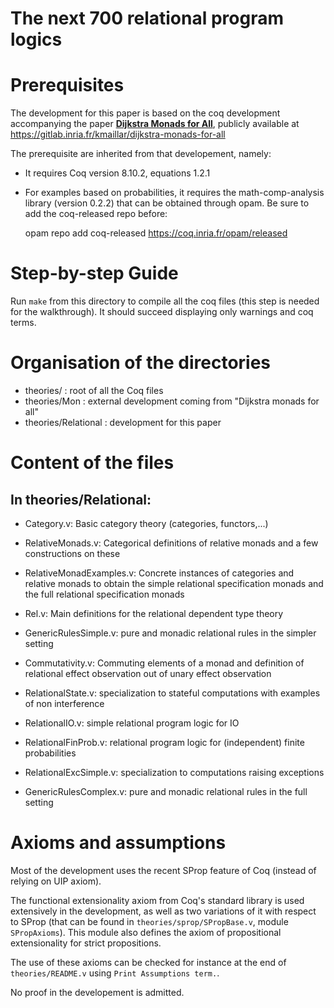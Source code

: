 # The next 700 relational program logics

# Prerequisites

The development for this paper is based on the coq development accompanying
the paper **[Dijkstra Monads for All](https://arxiv.org/abs/1903.01237)**,
publicly available at https://gitlab.inria.fr/kmaillar/dijkstra-monads-for-all

The prerequisite are inherited from that developement, namely:
- It requires Coq version 8.10.2, equations 1.2.1


- For examples based on probabilities, it requires the math-comp-analysis
  library (version 0.2.2) that can be obtained through opam. Be sure to add
  the coq-released repo before:

    opam repo add coq-released https://coq.inria.fr/opam/released



# Step-by-step Guide

Run `make` from this directory to compile all the coq files
(this step is needed for the walkthrough). It should succeed
displaying only warnings and coq terms.

# Organisation of the directories

- theories/           : root of all the Coq files
- theories/Mon        : external development coming from "Dijkstra monads for all"
- theories/Relational : development for this paper

# Content of the files

## In theories/Relational:
- Category.v: Basic category theory (categories, functors,...)

- RelativeMonads.v: Categorical definitions of relative monads and a few constructions on these

- RelativeMonadExamples.v: Concrete instances of categories and relative
  monads to obtain the simple relational specification monads and
  the full relational specification monads
  
- Rel.v: Main definitions for the relational dependent type theory

- GenericRulesSimple.v: pure and monadic relational rules in the simpler setting

- Commutativity.v: Commuting elements of a monad and definition of relational
  effect observation out of unary effect observation

- RelationalState.v: specialization to stateful computations with examples
  of non interference
  
- RelationalIO.v: simple relational program logic for IO
  
- RelationalFinProb.v: relational program logic for (independent) finite probabilities

- RelationalExcSimple.v: specialization to computations raising exceptions

- GenericRulesComplex.v: pure and monadic relational rules in the full setting


# Axioms and assumptions

Most of the development uses the recent SProp feature of Coq (instead of relying on UIP axiom).

The functional extensionality axiom from Coq's standard library is used
extensively in the development, as well as two variations of it with 
respect to SProp (that can be found in `theories/sprop/SPropBase.v`, module `SPropAxioms`). 
This module also defines the axiom of propositional extensionality 
for strict propositions.

The use of these axioms can be checked for instance at the end of 
`theories/README.v` using `Print Assumptions term.`.

No proof in the developement is admitted.
